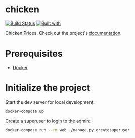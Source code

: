 # chicken

[![Build Status](https://travis-ci.org/cigani/chicken.svg?branch=master)](https://travis-ci.org/cigani/chicken)
[![Built with](https://img.shields.io/badge/Built_with-Cookiecutter_Django_Rest-F7B633.svg)](https://github.com/agconti/cookiecutter-django-rest)

Chicken Prices. Check out the project's [documentation](http://cigani.github.io/chicken/).

# Prerequisites

- [Docker](https://docs.docker.com/docker-for-mac/install/)

# Initialize the project

Start the dev server for local development:

```bash
docker-compose up
```

Create a superuser to login to the admin:

```bash
docker-compose run --rm web ./manage.py createsuperuser
```

